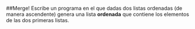 ##Merge!
Escribe un programa en el que dadas dos listas ordenadas (de manera ascendente) genera una lista **ordenada** que contiene los elementos de las dos primeras listas.